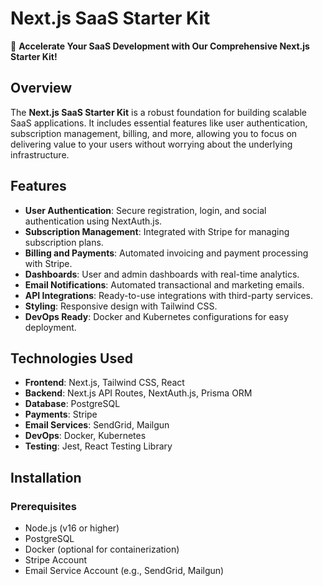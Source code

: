 # Next.js SaaS Starter Kit

🚀 **Accelerate Your SaaS Development with Our Comprehensive Next.js Starter Kit!**

## **Overview**

The **Next.js SaaS Starter Kit** is a robust foundation for building scalable SaaS applications. It includes essential features like user authentication, subscription management, billing, and more, allowing you to focus on delivering value to your users without worrying about the underlying infrastructure.

## **Features**

- **User Authentication**: Secure registration, login, and social authentication using NextAuth.js.
- **Subscription Management**: Integrated with Stripe for managing subscription plans.
- **Billing and Payments**: Automated invoicing and payment processing with Stripe.
- **Dashboards**: User and admin dashboards with real-time analytics.
- **Email Notifications**: Automated transactional and marketing emails.
- **API Integrations**: Ready-to-use integrations with third-party services.
- **Styling**: Responsive design with Tailwind CSS.
- **DevOps Ready**: Docker and Kubernetes configurations for easy deployment.

## **Technologies Used**

- **Frontend**: Next.js, Tailwind CSS, React
- **Backend**: Next.js API Routes, NextAuth.js, Prisma ORM
- **Database**: PostgreSQL
- **Payments**: Stripe
- **Email Services**: SendGrid, Mailgun
- **DevOps**: Docker, Kubernetes
- **Testing**: Jest, React Testing Library

## **Installation**

### **Prerequisites**

- Node.js (v16 or higher)
- PostgreSQL
- Docker (optional for containerization)
- Stripe Account
- Email Service Account (e.g., SendGrid, Mailgun)